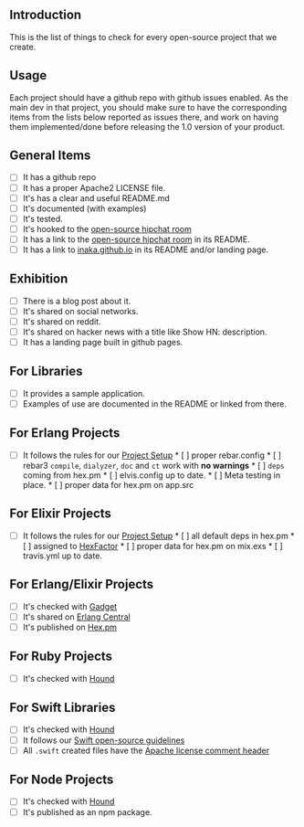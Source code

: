 ## Introduction
This is the list of things to check for every open-source project that we create.

## Usage
Each project should have a github repo with github issues enabled. As the main dev in that project, you should make sure to have the corresponding items from the lists below reported as issues there, and work on having them implemented/done before releasing the 1.0 version of your product.

## General Items
- [ ] It has a github repo
- [ ] It has a proper Apache2 LICENSE file.
- [ ] It's has a clear and useful README.md
- [ ] It's documented (with examples)
- [ ] It's tested.
- [ ] It's hooked to the [open-source hipchat room](http://inaka.net/hipchat)
- [ ] It has a link to the [open-source hipchat room](http://inaka.net/hipchat) in its README.
- [ ] It has a link to [inaka.github.io](http://inaka.github.io) in its README and/or landing page.

## Exhibition
- [ ] There is a blog post about it.
- [ ] It's shared on social networks.
- [ ] It's shared on reddit.
- [ ] It's shared on hacker news with a title like Show HN: description.
- [ ] It has a landing page built in github pages.

## For Libraries
- [ ] It provides a sample application.
- [ ] Examples of use are documented in the README or linked from there.

## For Erlang Projects
- [ ] It follows the rules for our [Project Setup](ERLANG.md#project-setup)
      * [ ] proper rebar.config
      * [ ] rebar3 `compile`, `dialyzer`, `doc` and `ct` work with **no warnings**
      * [ ] `deps` coming from hex.pm
      * [ ] elvis.config up to date.
      * [ ] Meta testing in place.
      * [ ] proper data for hex.pm on app.src

## For Elixir Projects
- [ ] It follows the rules for our [Project Setup](ELIXIR.md#project-setup)
      * [ ] all default deps in hex.pm
      * [ ] assigned to [HexFactor](https://beta.hexfaktor.org/)
      * [ ] proper data for hex.pm on mix.exs
      * [ ] travis.yml up to date.

## For Erlang/Elixir Projects
- [ ] It's checked with [Gadget](http://gadget.inakalabs.com)
- [ ] It's shared on [Erlang Central](http://erlangcentral.org/add-news/)
- [ ] It's published on [Hex.pm](https://hex.pm)

## For Ruby Projects
- [ ] It's checked with [Hound](https://houndci.com)

## For Swift Libraries
- [ ] It's checked with [Hound](https://houndci.com)
- [ ] It follows our [Swift open-source guidelines](SWIFT-OPEN-SOURCE.md)
- [ ] All `.swift` created files have the [Apache license comment header](open-source-header.swift)

## For Node Projects
- [ ] It's checked with [Hound](https://houndci.com)
- [ ] It's published as an npm package.
